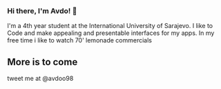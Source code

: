 ### Hi there, I'm Avdo! 👋
I'm a 4th year student at the International University of Sarajevo. I like to Code and make appealing and presentable interfaces for my apps.
In my free time i like to watch 70' lemonade commercials

## More is to come
tweet me  at @avdoo98 
<!--
**avdoB/avdoB** is a ✨ _special_ ✨ repository because its `README.md` (this file) appears on your GitHub profile.


